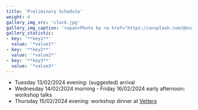 ```yaml
---
title: 'Preliminary Schedule'
weight: 4
gallery_img_src: 'clock.jpg'
gallery_img_caption: '<span>Photo by <a href="https://unsplash.com/@oceanng?utm_source=unsplash&amp;utm_medium=referral&amp;utm_content=creditCopyText">Ocean Ng</a> on <a href="https://unsplash.com/s/photos/clock?utm_source=unsplash&amp;utm_medium=referral&amp;utm_content=creditCopyText">Unsplash</a></span>'
gallery_statistic:
- key: '**key1**'
  value: '*value1*'
- key: '**key2**'
  value: '*value2*'
- key: '**key3**'
  value: '*value3*'
---
```


- Tuesday 13/02/2024 evening: (suggested) arrival
- Wednesday 14/02/2024 morning - Friday 16/02/2024 early afternoon: workshop talks
- Thursday 15/02/2024 evening: workshop dinner at [Vetters](https://www.brauhaus-vetter.de/en)